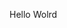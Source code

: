 Hello Wolrd













































































































































































































































































































































































































































































































































































































































































































































































































































































































































































































































































































































































































































































































































































































































































































































































































































































































































































































































































































































































































































































































































































































































































































































































































































































































































































































































































































































































































































































































































































































































































































































































































































































































































































































































































































